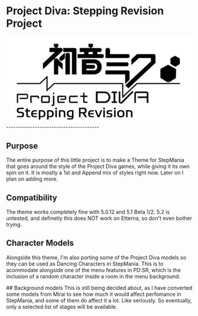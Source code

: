 # Project Diva: Stepping Revision Project
<center><img src="Docs/Github_icon.png"></center>
---------------------------------------

## Purpose
The entire purpose of this little project is to make a Theme for StepMania that goes around the style of the Project Diva games, while giving it its own spin on it. It is mostly a 1st and Append mix of styles right now. Later on I plan on adding more.

## Compatibility
The theme works completely fine with 5.0.12 and 5.1 Beta 1/2.
5.2 is untested, and definetly this does NOT work on Etterna, so don't even bother trying.

## Character Models
Alongside this theme, I'm also porting some of the Project Diva models so they can be used as Dancing Characters in StepMania. This is to acommodate alongside one of the menu features in PD:SR, which is the inclusion of a random character inside a room in the menu background.

## Background models
This is still being decided about, as I have converted some models from Mirai to see how much it would affect perfomance in StepMania, and some of them do affect it a lot. Like seriously. So eventually, only a selected list of stages will be available.
